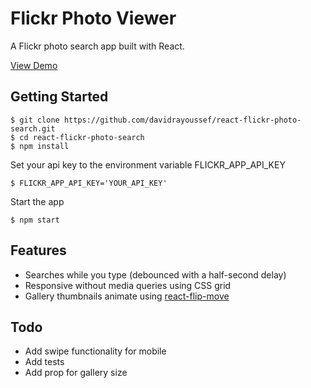 # Flickr Photo Viewer
A Flickr photo search app built with React.

[View Demo](http://davidra.co/react-flickr-photo-search)

Getting Started
---------------

```shell
$ git clone https://github.com/davidrayoussef/react-flickr-photo-search.git
$ cd react-flickr-photo-search
$ npm install

```

Set your api key to the environment variable FLICKR_APP_API_KEY
```shell
$ FLICKR_APP_API_KEY='YOUR_API_KEY'
```

Start the app
```shell
$ npm start
```

Features
---------------
- Searches while you type (debounced with a half-second delay)
- Responsive without media queries using CSS grid
- Gallery thumbnails animate using [react-flip-move](https://github.com/joshwcomeau/react-flip-move)

Todo
---------------
- Add swipe functionality for mobile
- Add tests
- Add prop for gallery size
